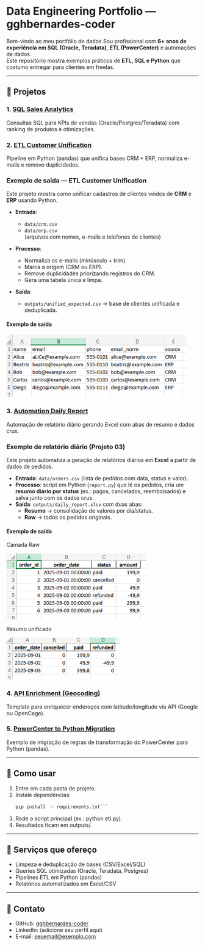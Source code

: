 # Data Engineering Portfolio — gghbernardes-coder

Bem-vindo ao meu portfólio de dados
Sou profissional com **6+ anos de experiência em SQL (Oracle, Teradata)**, **ETL (PowerCenter)** e automações de dados.  
Este repositório mostra exemplos práticos de **ETL, SQL e Python** que costumo entregar para clientes em freelas.

---

## 📂 Projetos

### 1. [SQL Sales Analytics](projects/01-sql-sales-analytics)
Consultas SQL para KPIs de vendas (Oracle/Postgres/Teradata) com ranking de produtos e otimizações.

### 2. [ETL Customer Unification](projects/02-etl-customer-unification)
Pipeline em Python (pandas) que unifica bases CRM + ERP, normaliza e-mails e remove duplicidades.
### Exemplo de saída — ETL Customer Unification
Este projeto mostra como unificar cadastros de clientes vindos de **CRM** e **ERP** usando Python.

- **Entrada**:  
  - `data/crm.csv`  
  - `data/erp.csv`  
  (arquivos com nomes, e-mails e telefones de clientes)

- **Processo**:  
  - Normaliza os e-mails (minúsculo + trim).  
  - Marca a origem (CRM ou ERP).  
  - Remove duplicidades priorizando registros do CRM.  
  - Gera uma tabela única e limpa.

- **Saída**:  
  - `outputs/unified_expected.csv` → base de clientes unificada e deduplicada.

#### Exemplo de saída

![ETL Output](projects/02-etl-customer-unification/outputs/result.png)

### 3. [Automation Daily Report](projects/03-automation-daily-report)
Automação de relatório diário gerando Excel com abas de resumo e dados crus.
### Exemplo de relatório diário (Projeto 03)
Este projeto automatiza a geração de relatórios diários em **Excel** a partir de dados de pedidos.

- **Entrada**: `data/orders.csv` (lista de pedidos com data, status e valor).  
- **Processo**: script em Python (`report.py`) que lê os pedidos, cria um **resumo diário por status** (ex.: pagos, cancelados, reembolsados) e salva junto com os dados crus.  
- **Saída**: `outputs/daily_report.xlsx` com duas abas:
  - **Resumo** → consolidação de valores por dia/status.
  - **Raw** → todos os pedidos originais.

#### Exemplo de saída
Camada Raw

![Daily Report Excel](projects/03-automation-daily-report/outputs/camada_row.png)

Resumo unificado

![Daily Report Excel](projects/03-automation-daily-report/outputs/resumo.png)

### 4. [API Enrichment (Geocoding)](projects/04-api-enrichment-geocoding)
Template para enriquecer endereços com latitude/longitude via API (Google ou OpenCage).

### 5. [PowerCenter to Python Migration](projects/05-powercenter-to-python-migration)
Exemplo de migração de regras de transformação do PowerCenter para Python (pandas).

---

## 🚀 Como usar
1. Entre em cada pasta de projeto.  
2. Instale dependências:  
   ```bash
   pip install -r requirements.txt```
3. Rode o script principal (ex.: python etl.py).
4. Resultados ficam em outputs/.

---

## 🎯 Serviços que ofereço
- Limpeza e deduplicação de bases (CSV/Excel/SQL)  
- Queries SQL otimizadas (Oracle, Teradata, Postgres)  
- Pipelines ETL em Python (pandas)  
- Relatórios automatizados em Excel/CSV  

---

## 📩 Contato
- GitHub: [gghbernardes-coder](https://github.com/gghbernardes-coder)  
- LinkedIn: (adicione seu perfil aqui)  
- E-mail: seuemail@exemplo.com
